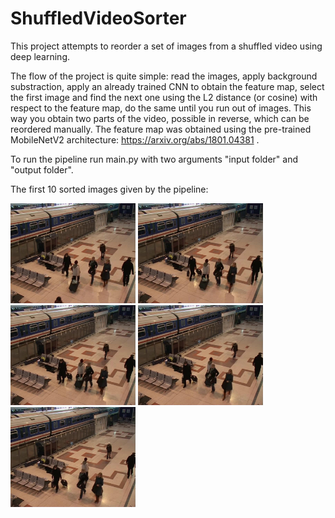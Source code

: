 # ShuffledVideoSorter
This project attempts to reorder a set of images from a shuffled video using deep learning.

The flow of the project is quite simple: read the images, apply background substraction, apply an already trained CNN to obtain the feature map, select the first image and find the next one using the L2 distance (or cosine) with respect to the feature map, do the same until you run out of images. This way you obtain two parts of the video, possible in reverse, which can be reordered manually. The feature map was obtained using the pre-trained MobileNetV2 architecture: https://arxiv.org/abs/1801.04381 .

To run the pipeline run main.py with two arguments "input folder" and "output folder".

The first 10 sorted images given by the pipeline:

<p float="left">
  <img src="sorted_images/image_0.jpg" width="200" />
  <img src="sorted_images/image_1.jpg" width="200" /> 
  <img src="sorted_images/image_2.jpg" width="200" />
  <img src="sorted_images/image_3.jpg" width="200" />
  <img src="sorted_images/image_4.jpg" width="200" />
</p>

